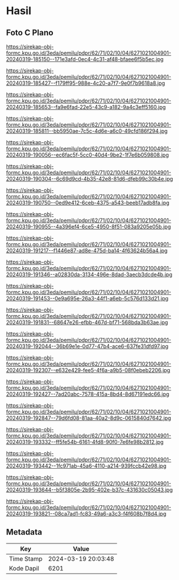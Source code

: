 # Hasil

## Foto C Plano

https://sirekap-obj-formc.kpu.go.id/3eda/pemilu/pdpr/62/71/02/10/04/6271021004901-20240319-185150--171e3afd-0ec4-4c31-af48-bfaee6f5b5ec.jpg

https://sirekap-obj-formc.kpu.go.id/3eda/pemilu/pdpr/62/71/02/10/04/6271021004901-20240319-185427--f179ff95-988e-4c20-a7f7-9e0f7b9618a8.jpg

https://sirekap-obj-formc.kpu.go.id/3eda/pemilu/pdpr/62/71/02/10/04/6271021004901-20240319-185653--fa9e6fad-22e5-43c9-a182-9a4c3eff5160.jpg

https://sirekap-obj-formc.kpu.go.id/3eda/pemilu/pdpr/62/71/02/10/04/6271021004901-20240319-185811--bb5950ae-7c5c-4d6e-a6c0-49cfd186f294.jpg

https://sirekap-obj-formc.kpu.go.id/3eda/pemilu/pdpr/62/71/02/10/04/6271021004901-20240319-190056--ec6fac5f-5cc0-40d4-9be2-1f7e6b059808.jpg

https://sirekap-obj-formc.kpu.go.id/3eda/pemilu/pdpr/62/71/02/10/04/6271021004901-20240319-190304--6c69d9cd-4b35-42e8-81d6-dfeb99c30b4e.jpg

https://sirekap-obj-formc.kpu.go.id/3eda/pemilu/pdpr/62/71/02/10/04/6271021004901-20240319-190750--0ed9e412-6ceb-4375-a543-beeb17adb8fa.jpg

https://sirekap-obj-formc.kpu.go.id/3eda/pemilu/pdpr/62/71/02/10/04/6271021004901-20240319-190955--4a396ef4-6ce5-4950-8f51-083a9205e05b.jpg

https://sirekap-obj-formc.kpu.go.id/3eda/pemilu/pdpr/62/71/02/10/04/6271021004901-20240319-191217--f1446e87-ad8e-475d-ba14-4f63624b56a4.jpg

https://sirekap-obj-formc.kpu.go.id/3eda/pemilu/pdpr/62/71/02/10/04/6271021004901-20240319-191346--a02830da-3134-496e-8dad-3aecb3dcde4b.jpg

https://sirekap-obj-formc.kpu.go.id/3eda/pemilu/pdpr/62/71/02/10/04/6271021004901-20240319-191453--0e9a695e-26a3-44f1-a6eb-5c576d133d21.jpg

https://sirekap-obj-formc.kpu.go.id/3eda/pemilu/pdpr/62/71/02/10/04/6271021004901-20240319-191831--68647e26-efbb-467d-bf71-568bda3b63ae.jpg

https://sirekap-obj-formc.kpu.go.id/3eda/pemilu/pdpr/62/71/02/10/04/6271021004901-20240319-192044--36b69e1e-0d77-47b4-ace6-637fe31dfd97.jpg

https://sirekap-obj-formc.kpu.go.id/3eda/pemilu/pdpr/62/71/02/10/04/6271021004901-20240319-192307--e632e429-fee5-4f6a-a9b5-08f0ebeb2206.jpg

https://sirekap-obj-formc.kpu.go.id/3eda/pemilu/pdpr/62/71/02/10/04/6271021004901-20240319-192427--7ad20abc-7578-415a-8bd4-8d67191edc66.jpg

https://sirekap-obj-formc.kpu.go.id/3eda/pemilu/pdpr/62/71/02/10/04/6271021004901-20240319-192847--79d6fd08-81aa-40a2-8d9c-0615840d7642.jpg

https://sirekap-obj-formc.kpu.go.id/3eda/pemilu/pdpr/62/71/02/10/04/6271021004901-20240319-193332--ff5fe54b-6161-4fd8-90f0-7e6fe98b2812.jpg

https://sirekap-obj-formc.kpu.go.id/3eda/pemilu/pdpr/62/71/02/10/04/6271021004901-20240319-193442--1fc971ab-45a6-4110-a214-939fccb42e98.jpg

https://sirekap-obj-formc.kpu.go.id/3eda/pemilu/pdpr/62/71/02/10/04/6271021004901-20240319-193644--b5f3805e-2b95-402e-b37c-431630c05043.jpg

https://sirekap-obj-formc.kpu.go.id/3eda/pemilu/pdpr/62/71/02/10/04/6271021004901-20240319-193821--08ca7ad1-fc83-49a6-a3c3-f4f608b7f8d4.jpg


## Metadata

| Key        | Value               |
| ---------- | ------------------- |
| Time Stamp | 2024-03-19 20:03:48 |
| Kode Dapil | 6201                |



